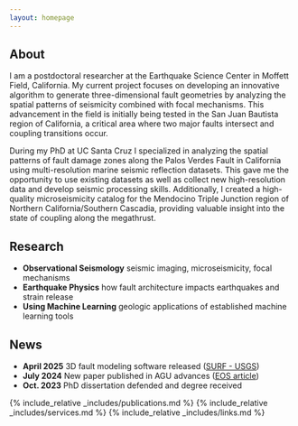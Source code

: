 ```yaml
---
layout: homepage
---
```


## About

I am a postdoctoral researcher at the Earthquake Science Center in Moffett Field, California. My current project focuses on developing an innovative algorithm to generate three-dimensional fault geometries by analyzing the spatial patterns of seismicity combined with focal mechanisms. This advancement in the field is initially being tested in the San Juan Bautista region of California, a critical area where two major faults intersect and coupling transitions occur.    

During my PhD at UC Santa Cruz I specialized in analyzing the spatial patterns of fault damage zones along the Palos Verdes Fault in California using multi-resolution marine seismic reflection datasets. This gave me the opportunity to use existing datasets as well as collect new high-resolution data and develop seismic processing skills. Additionally, I created a high-quality microseismicity catalog for the Mendocino Triple Junction region of Northern California/Southern Cascadia, providing valuable insight into the state of coupling along the megathrust.

## Research

- **Observational Seismology** seismic imaging, microseismicity, focal mechanisms
- **Earthquake Physics** how fault architecture impacts earthquakes and strain release
- **Using Machine Learning** geologic applications of established machine learning tools

## News

- **April 2025** 3D fault modeling software released ([SURF - USGS](https://code.usgs.gov/esc/surf))
- **July 2024** New paper published in AGU advances ([EOS article](https://eos.org/research-spotlights/imaging-below-the-surface-reveals-one-of-los-angeless-webs-of-faults))
- **Oct. 2023** PhD dissertation defended and degree received

{% include_relative _includes/publications.md %}
{% include_relative _includes/services.md %}
{% include_relative _includes/links.md %}
